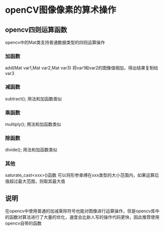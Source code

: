 # openCV图像像素的算术操作
## opencv四则运算函数
opencv中的Mat类支持普通数据类型的四则运算操作
### 加函数
add(Mat var1,Mat var2,Mat var3)
将var1和var2的图像值相加，得出结果复制给var3
### 减函数
subtract();
用法和加函数类似
### 乘函数
multiply();
用法和加函数类似
### 除函数
divide();
用法和加函数类似
  

### 其他
saturate_cast\<xxx>()函数
可以将形参束缚在xxx类型的大小范围内，如果运算后值超过最大范围，则取其最大值

## 说明
在opencv中使用普通的加减乘除符号也能对图像进行运算操作，但是opencv库中的函数对算法进行了大量的优化，速度会比新人写的操作代码更快，因此推荐使用opencv自带的函数

